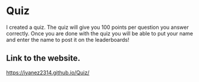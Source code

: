# Quiz

I created a quiz. 
The quiz will give you 100 points per question you answer correctly.
Once you are done with the quiz you will be able to put your name and enter the name to post it on the leaderboards!
## Link to the website.
https://iyanez2314.github.io/Quiz/
